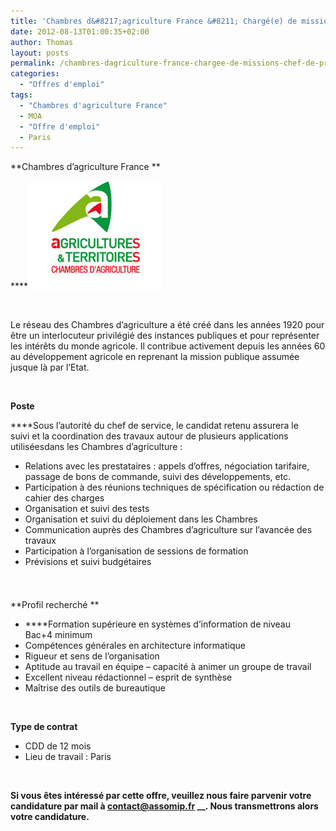 ```yaml
---
title: 'Chambres d&#8217;agriculture France &#8211; Chargé(e) de missions – Chef de projet MOA'
date: 2012-08-13T01:00:35+02:00
author: Thomas
layout: posts
permalink: /chambres-dagriculture-france-chargee-de-missions-chef-de-projet-moa/
categories:
  - "Offres d'emploi"
tags:
  - "Chambres d'agriculture France"
  - MOA
  - "Offre d'emploi"
  - Paris
---
```

**Chambres d&#8217;agriculture France **

******[<img class="alignleft" title="logo_apca" src="/assets/uploads/2012/08/logo_apca.jpg" alt="" width="214" height="174" />](/assets/uploads/2012/08/logo_apca.jpg)**

&nbsp;

Le réseau des Chambres d&#8217;agriculture a été créé dans les années 1920 pour être un interlocuteur privilégié des instances publiques et pour représenter les intérêts du monde agricole. Il contribue activement depuis les années 60 au développement agricole en reprenant la mission publique assumée jusque là par l&#8217;Etat.

&nbsp;

**Poste**

****Sous l’autorité du chef de service, le candidat retenu assurera le suivi et la coordination des travaux autour de plusieurs applications utiliséesdans les Chambres d’agriculture :

  * Relations avec les prestataires : appels d’offres, négociation tarifaire, passage de bons de commande, suivi des développements, etc.
  * Participation à des réunions techniques de spécification ou rédaction de cahier des charges
  * Organisation et suivi des tests
  * Organisation et suivi du déploiement dans les Chambres
  * Communication auprès des Chambres d’agriculture sur l’avancée des travaux
  * Participation à l’organisation de sessions de formation
  * Prévisions et suivi budgétaires

<span style="font-size: small;"><span style="line-height: 24px;"><br /> </span></span>

**Profil recherché **

  * ****Formation supérieure en systèmes d’information de niveau Bac+4 minimum
  * Compétences générales en architecture informatique
  * Rigueur et sens de l’organisation
  * Aptitude au travail en équipe – capacité à animer un groupe de travail
  * Excellent niveau rédactionnel – esprit de synthèse
  * Maîtrise des outils de bureautique

&nbsp;

**Type de contrat**

  * CDD de 12 mois
  * Lieu de travail : Paris

&nbsp;

**Si vous êtes intéressé par cette offre, veuillez nous faire parvenir votre candidature par mail à <contact@assomip.fr> __. Nous transmettrons alors votre candidature.**
